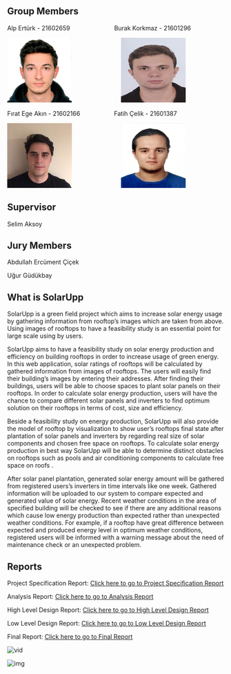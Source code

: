 ## Group Members
Alp Ertürk - 21602659&nbsp;&nbsp;&nbsp;&nbsp;&nbsp;&nbsp;&nbsp;&nbsp;&nbsp;&nbsp; &nbsp;&nbsp;&nbsp;&nbsp;&nbsp;&nbsp;&nbsp;&nbsp;&nbsp;&nbsp;&nbsp;&nbsp;&nbsp;&nbsp; Burak Korkmaz - 21601296          

![img](https://github.com/egeakin/SolarUpp-Report/raw/master/alpVesikalk.png?raw=true)&nbsp;&nbsp;&nbsp;&nbsp;&nbsp;&nbsp;&nbsp;&nbsp;&nbsp;&nbsp;&nbsp;&nbsp;&nbsp;&nbsp;&nbsp;&nbsp;&nbsp;&nbsp;&nbsp;&nbsp;&nbsp;&nbsp;&nbsp;&nbsp;&nbsp;&nbsp;&nbsp;&nbsp;&nbsp;![img](https://github.com/egeakin/SolarUpp-Report/blob/master/burakvesikalk.png?raw=true)

Fırat Ege Akın - 21602166 &nbsp;&nbsp;&nbsp;&nbsp;&nbsp;&nbsp;&nbsp;&nbsp;&nbsp;&nbsp;&nbsp;&nbsp; &nbsp;&nbsp;&nbsp;&nbsp; &nbsp;Fatih Çelik - 21601387

![img](https://github.com/egeakin/SolarUpp-Report/blob/master/egevesikalk.jpeg?raw=true)&nbsp;&nbsp;&nbsp;&nbsp;&nbsp;&nbsp;&nbsp;&nbsp;&nbsp;&nbsp;&nbsp;&nbsp;&nbsp;&nbsp;&nbsp;&nbsp;&nbsp;&nbsp;&nbsp;&nbsp;&nbsp;&nbsp;&nbsp;&nbsp;&nbsp;&nbsp;&nbsp;&nbsp;&nbsp;![img](https://github.com/egeakin/SolarUpp-Report/blob/master/fatih.jpg?raw=true)
## Supervisor
Selim Aksoy

## Jury Members
Abdullah Ercüment Çiçek

Uğur Güdükbay

## What is SolarUpp
SolarUpp is a green field project which aims to increase solar energy usage by gathering information from rooftop’s images which are taken from above. Using images of rooftops to have a feasibility study is an essential point for large scale using by users.

SolarUpp aims to have a feasibility study on solar energy production and efficiency on building rooftops in order to increase usage of green energy. In this web application, solar ratings of rooftops will be calculated by gathered information from images of rooftops. The users will easily find their building’s images by entering their addresses. After finding their buildings, users will be able to choose spaces to plant solar panels on their rooftops. In order to calculate solar energy production, users will have the chance to compare different solar panels and inverters to find optimum solution on their rooftops in terms of cost, size and efficiency.

Beside a feasibility study on energy production, SolarUpp will also provide the model of rooftop by visualization to show user’s rooftops final state after plantation of solar panels and inverters by regarding real size of solar components and chosen free space on rooftops. To calculate solar energy production in best way SolarUpp will be able to determine distinct obstacles on rooftops such as pools and air conditioning components to calculate free space on roofs .

After solar panel plantation, generated solar energy amount will be gathered from registered users’s inverters in time intervals like one week. Gathered information will be uploaded to our system to compare expected and generated value of solar energy. Recent weather conditions in the area of specified building will be checked to see if there are any additional reasons which cause low energy production than expected rather than unexpected weather conditions. For example, if a rooftop have great difference between expected and produced energy level in optimum weather conditions, registered users will be informed with a warning message about the need of maintenance check or an unexpected problem. 

## Reports
Project Specification Report: [Click here to go to Project Specification Report](https://github.com/egeakin/SolarUpp-Report/blob/master/SolarUpp%20Project%20Specification%20Report.pdf)

Analysis Report: [Click here to go to Analysis Report](https://github.com/egeakin/SolarUpp-Report/blob/master/SolarUpp%20Analysis%20Report.pdf)

High Level Design Report: [Click here to go to High Level Design Report](https://github.com/egeakin/SolarUpp-Report/blob/master/SolarUpp%20High-Level%20Design%20Report.pdf)

Low Level Design Report: [Click here to go to Low Level Design Report](https://github.com/egeakin/SolarUpp-Report/blob/master/SolarUpp%20Low-Level%20Design%20Report.pdf)

Final Report: [Click here to go to Final Report](https://github.com/egeakin/SolarUpp-Report/blob/master/SolarUpp%20Final%20Report.pdf)

![vid](https://www.youtube.com/watch?v=dR0Vevn98uk&feature=youtu.be)

![img](https://github.com/egeakin/SolarUpp/raw/master/Screen%20Shot%202019-10-18%20at%2015.08.29.png)

